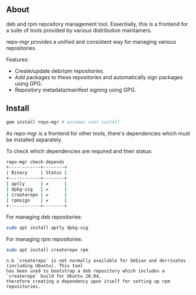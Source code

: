 ## About

deb and rpm repository management tool. Essentially, this is a frontend for a suite of tools provided by various distribution maintainers.

repo-mgr provides a unified and consistent way for managing various repositories.

Features:

 * Create/update deb/rpm repositories.
 * Add packages to these repositories and automatically sign packages using GPG.
 * Repository metadata/manifest signing using GPG.

## Install

```bash
gem install repo-mgr # assumes user install
```

As repo-mgr is a frontend for other tools, there's dependencies which must be installed separately.

To check which dependencies are required and their status:

```bash
repo-mgr check-depends
+------------+--------+
| Binary     | Status |
+------------+--------+
| aptly      | ✔      |
| dpkg-sig   | ✔      |
| createrepo | ✔      |
| rpmsign    | ✔      |
+------------+--------+
```

For managing deb repositories:

```bash
sudo apt install aptly dpkg-sig
```

For managing rpm repositories:

```bash
sudo apt install createrepo rpm
```

    n.b `createrepo` is not normally available for Debian and derrivates (including Ubuntu). This tool
    has been used to bootstrap a deb repository which includes a `createrepo` build for Ubuntu 20.04,
    therefore creating a dependency upon itself for setting up rpm repositories.
